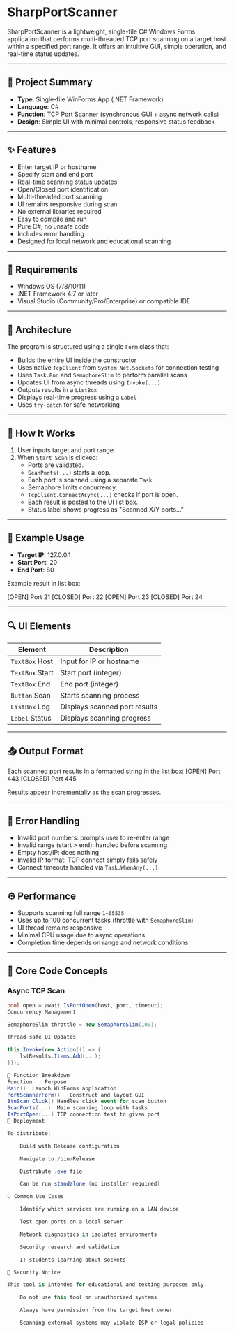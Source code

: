 # SharpPortScanner

SharpPortScanner is a lightweight, single-file C# Windows Forms application that performs multi-threaded TCP port scanning on a target host within a specified port range. It offers an intuitive GUI, simple operation, and real-time status updates.

---

## 📌 Project Summary

- **Type**: Single-file WinForms App (.NET Framework)
- **Language**: C#
- **Function**: TCP Port Scanner (synchronous GUI + async network calls)
- **Design**: Simple UI with minimal controls, responsive status feedback

---

## ✨ Features

- Enter target IP or hostname
- Specify start and end port
- Real-time scanning status updates
- Open/Closed port identification
- Multi-threaded port scanning
- UI remains responsive during scan
- No external libraries required
- Easy to compile and run
- Pure C#, no unsafe code
- Includes error handling
- Designed for local network and educational scanning

---

## 🧰 Requirements

- Windows OS (7/8/10/11)
- .NET Framework 4.7 or later
- Visual Studio (Community/Pro/Enterprise) or compatible IDE

---

## 🧱 Architecture

The program is structured using a single `Form` class that:

- Builds the entire UI inside the constructor
- Uses native `TcpClient` from `System.Net.Sockets` for connection testing
- Uses `Task.Run` and `SemaphoreSlim` to perform parallel scans
- Updates UI from async threads using `Invoke(...)`
- Outputs results in a `ListBox`
- Displays real-time progress using a `Label`
- Uses `try-catch` for safe networking

---

## 🔄 How It Works

1. User inputs target and port range.
2. When `Start Scan` is clicked:
   - Ports are validated.
   - `ScanPorts(...)` starts a loop.
   - Each port is scanned using a separate `Task`.
   - Semaphore limits concurrency.
   - `TcpClient.ConnectAsync(...)` checks if port is open.
   - Each result is posted to the UI list box.
   - Status label shows progress as "Scanned X/Y ports..."

---

## 🧪 Example Usage

- **Target IP**: 127.0.0.1
- **Start Port**: 20
- **End Port**: 80

Example result in list box:

[OPEN] Port 21
[CLOSED] Port 22
[OPEN] Port 23
[CLOSED] Port 24

---

## 🔍 UI Elements

| Element         | Description                          |
|-----------------|--------------------------------------|
| `TextBox` Host  | Input for IP or hostname             |
| `TextBox` Start | Start port (integer)                 |
| `TextBox` End   | End port (integer)                   |
| `Button` Scan   | Starts scanning process              |
| `ListBox` Log   | Displays scanned port results        |
| `Label` Status  | Displays scanning progress           |

---

## 📤 Output Format

Each scanned port results in a formatted string in the list box:
[OPEN] Port 443
[CLOSED] Port 445

Results appear incrementally as the scan progresses.

---

## 🛑 Error Handling

- Invalid port numbers: prompts user to re-enter range
- Invalid range (start > end): handled before scanning
- Empty host/IP: does nothing
- Invalid IP format: TCP connect simply fails safely
- Connect timeouts handled via `Task.WhenAny(...)`

---

## ⚙️ Performance

- Supports scanning full range `1–65535`
- Uses up to 100 concurrent tasks (throttle with `SemaphoreSlim`)
- UI thread remains responsive
- Minimal CPU usage due to async operations
- Completion time depends on range and network conditions

---

## 🧠 Core Code Concepts

### Async TCP Scan

```csharp
bool open = await IsPortOpen(host, port, timeout);
Concurrency Management

SemaphoreSlim throttle = new SemaphoreSlim(100);

Thread-safe UI Updates

this.Invoke(new Action(() => {
    lstResults.Items.Add(...);
}));

🔄 Function Breakdown
Function	Purpose
Main()	Launch WinForms application
PortScannerForm()	Construct and layout GUI
BtnScan_Click()	Handles click event for scan button
ScanPorts(...)	Main scanning loop with tasks
IsPortOpen(...)	TCP connection test to given port
📂 Deployment

To distribute:

    Build with Release configuration

    Navigate to /bin/Release

    Distribute .exe file

    Can be run standalone (no installer required)

💡 Common Use Cases

    Identify which services are running on a LAN device

    Test open ports on a local server

    Network diagnostics in isolated environments

    Security research and validation

    IT students learning about sockets

🔐 Security Notice

This tool is intended for educational and testing purposes only.

    Do not use this tool on unauthorized systems

    Always have permission from the target host owner

    Scanning external systems may violate ISP or legal policies
